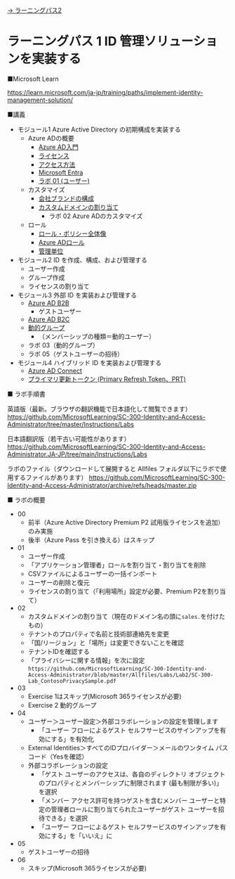 [→ ラーニングパス2](lp02.md)

# ラーニングパス 1 ID 管理ソリューションを実装する

■Microsoft Learn

https://learn.microsoft.com/ja-jp/training/paths/implement-identity-management-solution/

■講義

- モジュール1 Azure Active Directory の初期構成を実装する
  - Azure ADの概要
    - [Azure AD入門](../AzureAD/Azure%20AD入門.pdf)
    - [ライセンス](../AzureAD/license.md)
    - [アクセス方法](../AzureAD/urls.md)
    - [Microsoft Entra](../SC/entra.md)
    - [ラボ 01 (ユーザー)](lab01.md)
  - カスタマイズ
    - [会社ブランドの構成](../AzureAD/brand.md)
    - [カスタムドメインの割り当て](../AzureAD/custom-domain.md)
      - ラボ 02 Azure ADのカスタマイズ
  - ロール
    - [ロール・ポリシー全体像](../AZ-104/pdf/mod02/ロール・ポリシー全体像.pdf)
    - [Azure ADロール](../AzureAD/role.md)
    - [管理単位](../AzureAD/administrative-units.md)
- モジュール2 ID を作成、構成、および管理する
  - ユーザー作成
  - グループ作成
  - ライセンスの割り当て
- モジュール3 外部 ID を実装および管理する
  - [Azure AD B2B](../AZ-304/mod04-06-b2b.md)
    - ゲストユーザー
  - [Azure AD B2C](../AZ-303/mod01-08-aad-b2c.md)
  - [動的グループ](../AzureAD/group.md)
    - （メンバーシップの種類＝動的ユーザー）
  - ラボ 03（動的グループ）
  - ラボ 05（ゲストユーザーの招待）
- モジュール4 ハイブリッド ID を実装および管理する
  - [Azure AD Connect](../AZ-303/mod02-01-hybridid.md)
  - [プライマリ更新トークン (Primary Refresh Token、PRT)](../SC/PRT.md)



■ ラボ手順書

英語版（最新。ブラウザの翻訳機能で日本語化して閲覧できます）
https://github.com/MicrosoftLearning/SC-300-Identity-and-Access-Administrator/tree/master/Instructions/Labs

日本語翻訳版（若干古い可能性があります）
https://github.com/MicrosoftLearning/SC-300-Identity-and-Access-Administrator.JA-JP/tree/main/Instructions/Labs

ラボのファイル（ダウンロードして展開すると Allfiles フォルダ以下にラボで使用するファイルがあります）
https://github.com/MicrosoftLearning/SC-300-Identity-and-Access-Administrator/archive/refs/heads/master.zip

■ ラボの概要


- 00
  - 前半（Azure Active Directory Premium P2 試用版ライセンスを追加）のみ実施
  - 後半（Azure Pass を引き換える）はスキップ
- 01
  - ユーザー作成
  - 「アプリケーション管理者」ロールを割り当て・割り当てを削除
  - CSVファイルによるユーザーの一括インポート
  - ユーザーの削除と復元
  - ライセンスの割り当て（「利用場所」設定が必要、Premium P2を割り当て）
- 02
  - カスタムドメインの割り当て（現在のドメイン名の頭に`sales.`を付けたもの）
  - テナントのプロパティで名前と技術部連絡先を変更
  - 「国/リージョン」と「場所」は変更できないことを確認
  - テナントIDを確認する
  - 「プライバシーに関する情報」を次に設定 `https://github.com/MicrosoftLearning/SC-300-Identity-and-Access-Administrator/blob/master/Allfiles/Labs/Lab2/SC-300-Lab_ContosoPrivacySample.pdf`
- 03
  - Exercise 1はスキップ(Microsoft 365ライセンスが必要)
  - Exercise 2 動的グループ
- 04
  - ユーザー＞ユーザー設定＞外部コラボレーションの設定を管理します
    - 「ユーザー フローによるゲスト セルフサービスのサインアップを有効にする」を有効化
  - External Identities＞すべてのIDプロバイダー＞メールのワンタイム パスコード（Yesを確認）
  - 外部コラボレーションの設定
    - 「ゲスト ユーザーのアクセスは、各自のディレクトリ オブジェクトのプロパティとメンバーシップに制限されます (最も制限が多い)」を選択
    - 「メンバー アクセス許可を持つゲストを含むメンバー ユーザーと特定の管理者ロールに割り当てられたユーザーがゲスト ユーザーを招待できる」を選択
    - 「ユーザー フローによるゲスト セルフサービスのサインアップを有効にする」を「いいえ」に
- 05
  - ゲストユーザーの招待
- 06
  - スキップ(Microsoft 365ライセンスが必要)